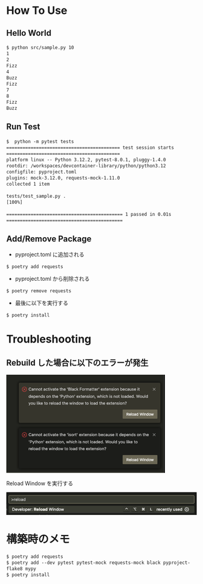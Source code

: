 # How To Use

## Hello World

```shell
$ python src/sample.py 10
1
2
Fizz
4
Buzz
Fizz
7
8
Fizz
Buzz
```

## Run Test

```shell
$  python -m pytest tests
========================================== test session starts ==========================================
platform linux -- Python 3.12.2, pytest-8.0.1, pluggy-1.4.0
rootdir: /workspaces/devcontainer-library/python/python3.12
configfile: pyproject.toml
plugins: mock-3.12.0, requests-mock-1.11.0
collected 1 item

tests/test_sample.py .                                                                            [100%]

=========================================== 1 passed in 0.01s ===========================================

```

## Add/Remove Package

- pyproject.toml に追加される

```shell
$ poetry add requests
```

- pyproject.toml から削除される

```shell
$ poetry remove requests
```

- 最後に以下を実行する

```shell
$ poetry install
```

# Troubleshooting

## Rebuild した場合に以下のエラーが発生

![alt text](images/image.png)

Reload Window を実行する

![alt text](images/image2.png)

# 構築時のメモ

```shell
$ poetry add requests
$ poetry add --dev pytest pytest-mock requests-mock black pyproject-flake8 mypy
$ poetry install
```
